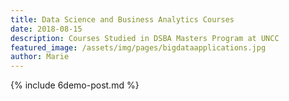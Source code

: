 ```yaml
---
title: Data Science and Business Analytics Courses
date: 2018-08-15 
description: Courses Studied in DSBA Masters Program at UNCC
featured_image: /assets/img/pages/bigdataapplications.jpg
author: Marie
---
```


{% include 6demo-post.md %}
